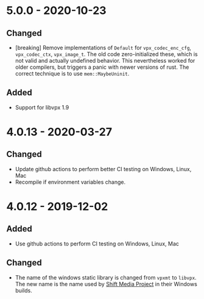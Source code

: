 # 5.0.0 - 2020-10-23

## Changed

* [breaking] Remove implementations of `Default` for `vpx_codec_enc_cfg`,
  `vpx_codec_ctx`, `vpx_image_t`. The old code zero-initialized these, which is
  not valid and actually undefined behavior. This nevertheless worked for older
  compilers, but triggers a panic with newer versions of rust. The correct
  technique is to use `mem::MaybeUninit`.

## Added

* Support for libvpx 1.9

# 4.0.13 - 2020-03-27

## Changed

* Update github actions to perform better CI testing on Windows, Linux, Mac
* Recompile if environment variables change.

# 4.0.12 - 2019-12-02

## Added

* Use github actions to perform CI testing on Windows, Linux, Mac

## Changed

* The name of the windows static library is changed from `vpxmt` to `libvpx`.
  The new name is the name used by [Shift Media
  Project](https://github.com/ShiftMediaProject/libvpx) in their Windows builds.
